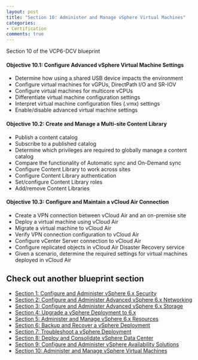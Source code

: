 ```yaml
---
layout: post
title: "Section 10: Administer and Manage vSphere Virtual Machines"
categories:
- Certification
comments: true
---
```

Section 10 of the VCP6-DCV blueprint

#### Objective 10.1: Configure Advanced vSphere Virtual Machine Settings
- Determine how using a shared USB device impacts the environment
- Configure virtual machines for vGPUs, DirectPath I/O and SR-IOV
- Configure virtual machines for multicore vCPUs
- Differentiate virtual machine configuration settings
- Interpret virtual machine configuration files (.vmx) settings
- Enable/disable advanced virtual machine settings

#### Objective 10.2: Create and Manage a Multi-site Content Library
- Publish a content catalog
- Subscribe to a published catalog
- Determine which privileges are required to globally manage a content catalog
- Compare the functionality of Automatic sync and On-Demand sync
- Configure Content Library to work across sites
- Configure Content Library authentication
- Set/configure Content Library roles
- Add/remove Content Libraries

#### Objective 10.3: Configure and Maintain a vCloud Air Connection
- Create a VPN connection between vCloud Air and an on-premise site
- Deploy a virtual machine using vCloud Air
- Migrate a virtual machine to vCloud Air
- Verify VPN connection configuration to vCloud Air
- Configure vCenter Server connection to vCloud Air
- Configure replicated objects in vCloud Air Disaster Recovery service
- Given a scenario, determine the required settings for virtual machines deployed in vCloud Air

## Check out another blueprint section
- [Section 1: Configure and Administer vSphere 6.x Security](/certification/section-1-configure-and-administer-vsphere-6x-security/)
- [Section 2: Configure and Administer Advanced vSphere 6.x Networking](/certification/section-2-configure-and-administer-advanced-vsphere-6x-networking/)
- [Section 3: Configure and Administer Advanced vSphere 6.x Storage](/certification/section-3-configure-and-administer-advanced-vsphere-6x-storage/)
- [Section 4: Upgrade a vSphere Deployment to 6.x](/certification/section-4-upgrade-a-vsphere-deployment-to-6x/)
- [Section 5: Administer and Manage vSphere 6.x Resources](/certification/section-5-administer-and-manage-vsphere-6x-resources/)
- [Section 6: Backup and Recover a vSphere Deployment](/certification/section-6-backup-and-recover-a-vsphere-deployment/)
- [Section 7: Troubleshoot a vSphere Deployment](/certification/section-7-troubleshoot-a-vsphere-deployment/)
- [Section 8: Deploy and Consolidate vSphere Data Center](/certification/section-8-deploy-and-consolidate-vsphere-data-center/)
- [Section 9: Configure and Administer vSphere Availability Solutions](/certification/section-9-configure-and-administer-vsphere-availability-solutions/)
- [Section 10: Administer and Manage vSphere Virtual Machines](/certification/section-10-administer-and-manage-vsphere-virtual-machines/)
